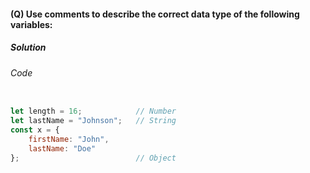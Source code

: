 #### (Q) Use comments to describe the correct data type of the following variables:

<h5>Solution</h5>

###### Code

```JavaScript

let length = 16;            // Number
let lastName = "Johnson";   // String
const x = {
    firstName: "John",
    lastName: "Doe"
};                          // Object

```
